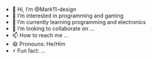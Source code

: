 - 👋 Hi, I’m @Mark11-design
- 👀 I’m interested in programming and gaming
- 🌱 I’m currently learning programming and electronics
- 💞️ I’m looking to collaborate on ...
- 📫 How to reach me ...
- 😄 Pronouns: He/Him
- ⚡ Fun fact: ...

<!---
Mark11-design/Mark11-design is a ✨ special ✨ repository because its `README.md` (this file) appears on your GitHub profile.
You can click the Preview link to take a look at your changes.
--->
